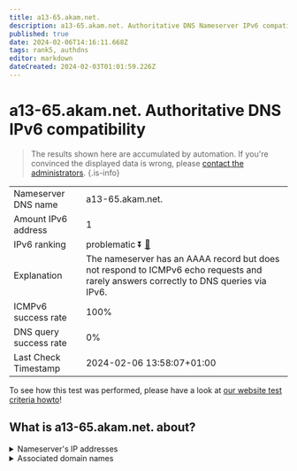```yaml
---
title: a13-65.akam.net.
description: a13-65.akam.net. Authoritative DNS Nameserver IPv6 compatibility
published: true
date: 2024-02-06T14:16:11.668Z
tags: rank5, authdns
editor: markdown
dateCreated: 2024-02-03T01:01:59.226Z
---
```


# a13-65.akam.net. Authoritative DNS IPv6 compatibility

> The results shown here are accumulated by automation. If you're convinced the displayed data is wrong, please [contact the administrators](/howto/chat). 
{.is-info}




|   |   |
| - | - |
| Nameserver DNS name | a13-65.akam.net.
| Amount IPv6 address | 1
| IPv6 ranking | problematic :arrow_double_down: [🔗](/howto/ranking) |
| Explanation | The nameserver has an AAAA record but does not respond to ICMPv6 echo requests and rarely answers correctly to DNS queries via IPv6. |
| ICMPv6 success rate | 100%|
| DNS query success rate | 0% |
| Last Check Timestamp | 2024-02-06 13:58:07+01:00 |

To see how this test was performed, please have a look at [our website test criteria howto](/howto/testcriteria/authdns)!


## What is a13-65.akam.net. about?




<details>
<summary>Nameserver's IP addresses</summary>

2600:1480:800::41

</details>



<details>
<summary>Associated domain names</summary>

www.adobe.com

www.mysql.com

www.oracle.com

www.siemens-healthineers.com

</details>
